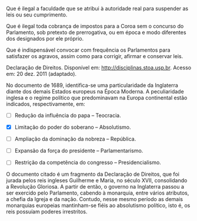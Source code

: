 

Que é ilegal a faculdade que se atribui à autoridade real para suspender as leis ou seu cumprimento.

Que é ilegal toda cobrança de impostos para a Coroa sem o concurso do Parlamento, sob pretexto de prerrogativa, ou em época e modo diferentes dos designados por ele próprio.

Que é indispensável convocar com frequência os Parlamentos para satisfazer os agravos, assim como para corrigir, afirmar e conservar leis.

Declaração de Direitos. Disponível em: http://disciplinas.stoa.usp.br. Acesso em: 20 dez. 2011 (adaptado).

No documento de 1689, identifica-se uma particularidade da Inglaterra diante dos demais Estados europeus na Época Moderna. A peculiaridade inglesa e o regime político que predominavam na Europa continental estão indicados, respectivamente, em:



- [ ] Redução da influência do papa – Teocracia.
- [x] Limitação do poder do soberano – Absolutismo.
- [ ] Ampliação da dominação da nobreza – República.
- [ ] Expansão da força do presidente – Parlamentarismo.
- [ ] Restrição da competência do congresso – Presidencialismo.


O documento citado é um fragmento da Declaração de Direitos, que foi jurada pelos reis ingleses Guilherme e Maria, no século XVII, consolidando a Revolução Gloriosa. A partir de então, o governo na Inglaterra passou a ser exercido pelo Parlamento, cabendo à monarquia, entre vários atributos, a chefia da Igreja e da nação. Contudo, nesse mesmo período as demais monarquias europeias mantinham-se fiéis ao absolutismo político, isto é, os reis possuíam poderes irrestritos.

        